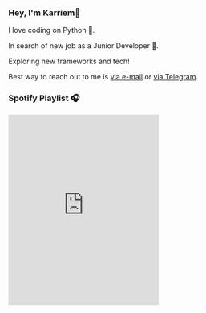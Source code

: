 ### Hey, I'm Karriem👋

I love coding on Python :snake:. 

In search of new job as a Junior Developer 👶. 

Exploring new frameworks and tech!

Best way to reach out to me is [via e-mail](mailto:listentowoes@gmail.com) or [via Telegram](https://t.me/souslash).

### Spotify Playlist 🎧

<iframe src="https://open.spotify.com/embed/playlist/6jYPmiaYMONescmXv1ID7l" width="300" height="380" frameborder="0" allowtransparency="true" allow="encrypted-media"></iframe>